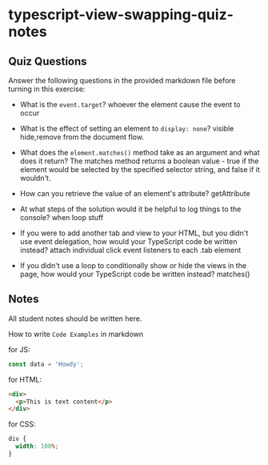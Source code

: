 # typescript-view-swapping-quiz-notes

## Quiz Questions

Answer the following questions in the provided markdown file before turning in this exercise:

- What is the `event.target`?
  whoever the element cause the event to occur
- What is the effect of setting an element to `display: none`?
  visible hide,remove from the document flow.

- What does the `element.matches()` method take as an argument and what does it return?
  The matches method returns a boolean value - true if the element would be selected by the specified selector string, and false if it wouldn't.
- How can you retrieve the value of an element's attribute?
  getAttribute
- At what steps of the solution would it be helpful to log things to the console?
  when loop stuff
- If you were to add another tab and view to your HTML, but you didn't use event delegation, how would your TypeScript code be written instead?
  attach individual click event listeners to each .tab element
- If you didn't use a loop to conditionally show or hide the views in the page, how would your TypeScript code be written instead?
  matches()

## Notes

All student notes should be written here.

How to write `Code Examples` in markdown

for JS:

```javascript
const data = 'Howdy';
```

for HTML:

```html
<div>
  <p>This is text content</p>
</div>
```

for CSS:

```css
div {
  width: 100%;
}
```
